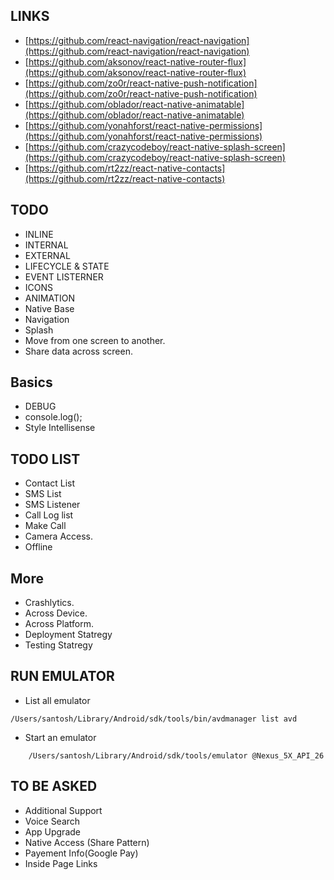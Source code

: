## LINKS
* [https://github.com/react-navigation/react-navigation](https://github.com/react-navigation/react-navigation)
* [https://github.com/aksonov/react-native-router-flux](https://github.com/aksonov/react-native-router-flux)
* [https://github.com/zo0r/react-native-push-notification](https://github.com/zo0r/react-native-push-notification)
* [https://github.com/oblador/react-native-animatable](https://github.com/oblador/react-native-animatable)
* [https://github.com/yonahforst/react-native-permissions](https://github.com/yonahforst/react-native-permissions)
* [https://github.com/crazycodeboy/react-native-splash-screen](https://github.com/crazycodeboy/react-native-splash-screen)
* [https://github.com/rt2zz/react-native-contacts](https://github.com/rt2zz/react-native-contacts)

## TODO
* INLINE
* INTERNAL
* EXTERNAL
* LIFECYCLE & STATE
* EVENT LISTERNER
* ICONS 
* ANIMATION
* Native Base
* Navigation
* Splash 
* Move from one screen to another. 
* Share data across screen.

## Basics
* DEBUG
* console.log();
* Style Intellisense

## TODO LIST 
* Contact List
* SMS List
* SMS Listener
* Call Log list
* Make Call
* Camera Access.
* Offline


## More
* Crashlytics. 
* Across Device.
* Across Platform.
* Deployment Statregy
* Testing Statregy


## RUN EMULATOR
* List all emulator
```
/Users/santosh/Library/Android/sdk/tools/bin/avdmanager list avd
```
* Start an emulator
```
    /Users/santosh/Library/Android/sdk/tools/emulator @Nexus_5X_API_26
```

## TO BE ASKED
* Additional Support
* Voice Search
* App Upgrade
* Native Access (Share Pattern)
* Payement Info(Google Pay)
* Inside Page Links
